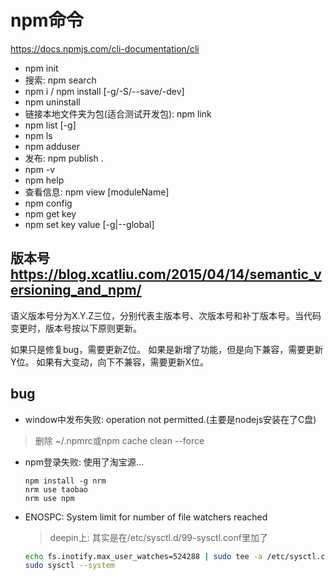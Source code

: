 # npm命令 

https://docs.npmjs.com/cli-documentation/cli
- npm init
- 搜索: npm search
- npm i / npm install [-g/-S/--save/-dev]
- npm uninstall 
- 链接本地文件夹为包(适合测试开发包): npm link
- npm list [-g]
- npm ls
- npm adduser
- 发布: npm publish .
- npm -v
- npm help
- 查看信息: npm view [moduleName]
- npm config
 - npm get key
 - npm set key value [-g|--global]

版本号
https://blog.xcatliu.com/2015/04/14/semantic_versioning_and_npm/
---
语义版本号分为X.Y.Z三位，分别代表主版本号、次版本号和补丁版本号。当代码变更时，版本号按以下原则更新。

如果只是修复bug，需要更新Z位。
如果是新增了功能，但是向下兼容，需要更新Y位。
如果有大变动，向下不兼容，需要更新X位。

## bug
- window中发布失败: operation not permitted.(主要是nodejs安装在了C盘)
> 删除 ~/.npmrc或npm cache clean --force
- npm登录失败: 使用了淘宝源...
  ```
  npm install -g nrm 
  nrm use taobao
  nrm use npm
  ```
- ENOSPC: System limit for number of file watchers reached
  > deepin上: 其实是在/etc/sysctl.d/99-sysctl.conf里加了
  ```bash
  echo fs.inotify.max_user_watches=524288 | sudo tee -a /etc/sysctl.conf && sudo sysctl -p
  sudo sysctl --system
  ```